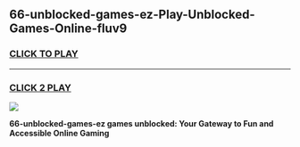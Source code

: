 
## 66-unblocked-games-ez-Play-Unblocked-Games-Online-fluv9
<h3>
<a href="https://premium76.site?title=66-unblocked-games-ez&ref=24A">CLICK TO PLAY</a></h3>
<hr>

<h3>
<a href="https://premium76.site?title=66-unblocked-games-ez&ref=24A">CLICK 2 PLAY</a>
  
</h3>

<a href="https://premium76.site?title=66-unblocked-games-ez&ref=24A"><img src="https://clearcache.store/games.png"></a>


**66-unblocked-games-ez games unblocked: Your Gateway to Fun and Accessible Online Gaming**
